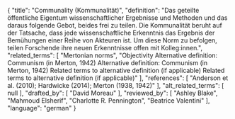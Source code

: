 {
    "title": "Communality (Kommunalität)",
    "definition": "Das geteilte öffentliche Eigentum wissenschaftlicher Ergebnisse und Methoden und das daraus folgende Gebot, beides frei zu teilen. Die Kommunalität beruht auf der Tatsache, dass jede wissenschaftliche Erkenntnis das Ergebnis der Bemühungen einer Reihe von Akteuren ist. Um diese Norm zu befolgen, teilen Forschende ihre neuen Erkenntnisse offen mit Kolleg:innen.",
    "related_terms": [
        "Mertonian norms",
        "Objectivity Alternative definition: Communism (in Merton, 1942) Alternative definition: Communism (in Merton, 1942) Related terms to alternative definition (if applicable) Related terms to alternative definition (if applicable)"
    ],
    "references": [
        "Anderson et al. (2010); Hardwicke (2014); Merton (1938, 1942)"
    ],
    "alt_related_terms": [
        null
    ],
    "drafted_by": [
        "David Moreau"
    ],
    "reviewed_by": [
        "Ashley Blake",
        "Mahmoud Elsherif",
        "Charlotte R. Pennington",
        "Beatrice Valentini"
    ],
    "language": "german"
}